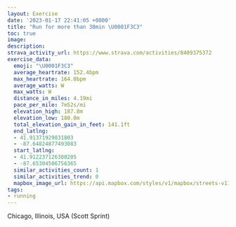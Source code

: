 ```yaml
---
layout: Exercise
date: '2023-01-17 22:41:05 +0000'
title: "Run for more than 30min \U0001F3C3"
toc: true
image:
description:
strava_activity_url: https://www.strava.com/activities/8409375372
exercise_data:
  emoji: "\U0001F3C3"
  average_heartrate: 152.4bpm
  max_heartrate: 164.0bpm
  average_watts: W
  max_watts: W
  distance_in_miles: 4.19mi
  pace_per_mile: 7m52s/mi
  elevation_high: 187.8m
  elevation_low: 180.0m
  total_elevation_gain_in_feet: 141.1ft
  end_latlng:
  - 41.91371929831803
  - -87.64824877493083
  start_latlng:
  - 41.912237126380205
  - -87.65304506756365
  similar_activities_count: 1
  similar_activities_trend: 0
  mapbox_image_url: https://api.mapbox.com/styles/v1/mapbox/streets-v11/static/path-5+787af2-1.0(uux~Frw~uO~AGbAF%60%40VZFJRVx%40JPF%40LCZQ%5EO%60BwAj%40YNMdA%7DATWtBoA%5CWX%5BLUBY_%40yAAKBK%7C%40m%40%60A%7D%40~CcCv%40i%40%60%40SV%5BHg%40%40WG_B%3F%7D%40D%7B%40E_GBs%40AiAEsA%40iGEoDFk%40P_%40%60%40%7BAjAgGD%5BAIEOOQGEO%3FSRcBbCaCxDy%40hAYh%40o%40~%40KE%7DCD%5DAkBD%5DAmJHo%40BELAtDBnAFVVXTH~AANGPQFWD_%40%3FaDEOKWOMMEgACY%40SHIJMVCXClCB%60%40HXNPd%40RnAGPILOJ%5BD%5B%40c%40AqBEWKWQQq%40M%7D%40JSHQVIPCb%40DnCF%5CJRRNPD%60AA%5EGNIP%5BD%5D%40%5DAwACi%40CYEMUWSIs%40%3Fg%40BIBQLO%5CEZCjBHlALRXTJBN%3FnAGXSFKFe%40%3FuACwAIYKOQMMAqAB%5BJORKn%40C~%40D%60BBTLP%60%40V~%40A%5CEPKTWFU%40K%40_BGqAKYOQQGUCkAFQHKJKRE%60%40Aj%40%40%7CBFTLPNJRDj%40C%5C%40NAVQNUDO%40W%3FyCG%5BMUOOQGqBA%5BEWKYDiAAQBQHQ%40YMUAoAD%7D%40FwABw%40%3FkBJo%40Ai%40IgC%3FwRRwADWFCJ%40XCn%40FlDHvOBnBF%60%40FDJA%60ASn%40EhGK),pin-s-s+e5b22e(-87.65322,41.91083),pin-s-f+89ae00(-87.64834000000009,41.91605000000001)/auto/800x800?access_token=pk.eyJ1Ijoiam9zaGJlY2ttYW4iLCJhIjoiY205eWR2aDd1MWZ6djJrbXc4a3M0bWZleiJ9.XiG9OWkNcZk2QzjJbxLB4A
tags:
- running
---
```




Chicago, Illinois, USA (Scott Sprint)
